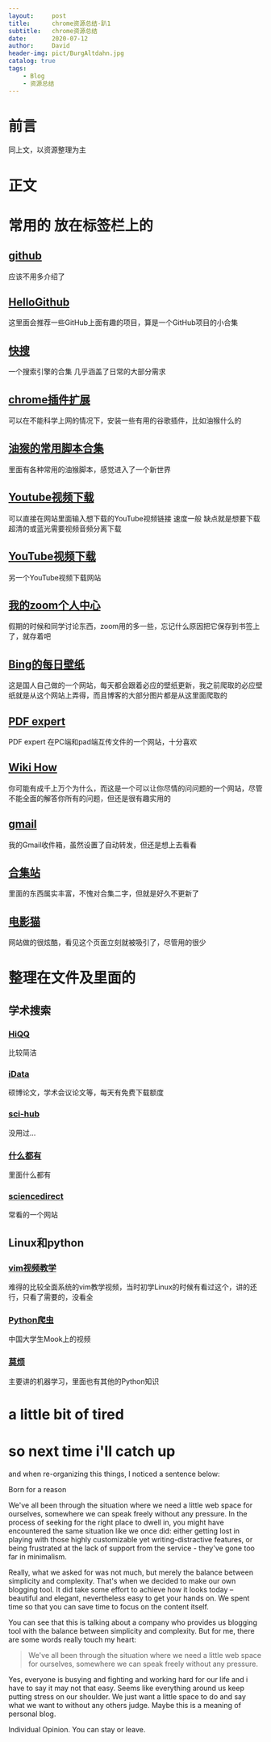 ```yaml
---
layout:     post
title:      chrome资源总结-趴1
subtitle:   chrome资源总结
date:       2020-07-12
author:     David
header-img: pict/BurgAltdahn.jpg
catalog: true
tags:
    - Blog
    - 资源总结
---
```

# 前言

同上文，以资源整理为主

# 正文

# 常用的 放在标签栏上的
## [github](https://github.com/)

应该不用多介绍了

## [HelloGithub](https://hellogithub.com/) 

这里面会推荐一些GitHub上面有趣的项目，算是一个GitHub项目的小合集

## [快搜](https://search.chongbuluo.com/)
一个搜索引擎的合集 几乎涵盖了日常的大部分需求

## [chrome插件扩展](https://www.extfans.com/)
可以在不能科学上网的情况下，安装一些有用的谷歌插件，比如油猴什么的

## [油猴的常用脚本合集](https://greasyfork.org/zh-CN/scripts)
里面有各种常用的油猴脚本，感觉进入了一个新世界

## [Youtube视频下载](https://youtubemultidownloader.net/)
可以直接在网站里面输入想下载的YouTube视频链接  速度一般 缺点就是想要下载超清的或蓝光需要视频音频分离下载

## [YouTube视频下载](https://www.y2b.xyz/)
另一个YouTube视频下载网站

## [我的zoom个人中心](https://cernet.zoom.com.cn/profile)
假期的时候和同学讨论东西，zoom用的多一些，忘记什么原因把它保存到书签上了，就存着吧

## [Bing的每日壁纸](https://bing.ioliu.cn/)
这是国人自己做的一个网站，每天都会跟着必应的壁纸更新，我之前爬取的必应壁纸就是从这个网站上弄得，而且博客的大部分图片都是从这里面爬取的

## [PDF expert](https://pdfwifi.com/)
PDF expert 在PC端和pad端互传文件的一个网站，十分喜欢

## [Wiki How](https://zh.wikihow.com/%E9%A6%96%E9%A1%B5)
你可能有成千上万个为什么，而这是一个可以让你尽情的问问题的一个网站，尽管不能全面的解答你所有的问题，但还是很有趣实用的

## [gmail](https://mail.google.com/mail/u/0/#inbox)
我的Gmail收件箱，虽然设置了自动转发，但还是想上去看看

## [合集站](https://www.heji.ltd/)
里面的东西属实丰富，不愧对合集二字，但就是好久不更新了

## [电影猫](http://www.mvcat.com/)
网站做的很炫酷，看见这个页面立刻就被吸引了，尽管用的很少

# 整理在文件及里面的

## 学术搜索

### [HiQQ](http://so.hiqq.com.cn/)
比较简洁
### [iData](https://www.cn-ki.net/)
硕博论文，学术会议论文等，每天有免费下载额度
### [sci-hub](https://sci-hub.tw/)
没用过...
### [什么都有](http://www.gaokeyan.com/)
里面什么都有
### [sciencedirect](https://www.sciencedirect.com/)
常看的一个网站

## Linux和python

### [vim视频教学](https://www.imooc.com/learn/1129)
难得的比较全面系统的vim教学视频，当时初学Linux的时候有看过这个，讲的还行，只看了需要的，没看全
### [Python爬虫](https://www.icourse163.org/learn/BIT-1001870001?tid=1450316449#/learn/content?type=detail&id=1214620497&cid=1218397657&replay=true)
中国大学生Mook上的视频
### [莫烦](https://morvanzhou.github.io/)
主要讲的机器学习，里面也有其他的Python知识


# a little bit of tired
# so next time i'll catch up


and when re-organizing this things, I noticed a sentence below:

Born for a reason

We've all been through the situation where we need a little web space for ourselves, somewhere we can speak freely without any pressure. In the process of seeking for the right place to dwell in, you might have encountered the same situation like we once did: either getting lost in playing with those highly customizable yet writing-distractive features, or being frustrated at the lack of support from the service - they've gone too far in minimalism.

Really, what we asked for was not much, but merely the balance between simplicity and complexity. That's when we decided to make our own blogging tool. It did take some effort to achieve how it looks today – beautiful and elegant, nevertheless easy to get your hands on. We spent time so that you can save time to focus on the content itself.

You can see that this is talking about a company who provides us blogging tool with the balance between simplicity and complexity. But for me, there are some words really touch my heart:

> We've all been through the situation where we need a little web space for ourselves, somewhere we can speak freely without any pressure. 

Yes, everyone is busying and fighting and working hard for our life and i have to say it may not that easy. Seems like everything around us keep putting stress on our shoulder. We just want a little space to do and say what we want to without any others judge. Maybe this is a meaning of personal blog.

Individual Opinion. You can stay or leave.

